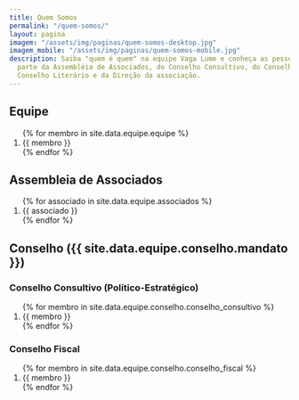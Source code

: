 ```yaml
---
title: Quem Somos
permalink: "/quem-somos/"
layout: pagina
imagem: "/assets/img/paginas/quem-somos-desktop.jpg"
imagem_mobile: "/assets/img/paginas/quem-somos-mobile.jpg"
description: Saiba "quem é quem" na equipe Vaga Lume e conheça as pessoas que fazem
  parte da Assembléia de Associados, do Conselho Consultivo, do Conselho Fiscal, do
  Conselho Literário e da Direção da associação.
---
```


<div class="quem-somos secao-fundo-escuro">
  <div class="container">
    <h2>Equipe</h2>
    <ol>
      {% for membro in site.data.equipe.equipe %}
      <li>{{ membro }}</li>
      {% endfor %}
    </ol>
    <h2>Assembleia de Associados</h2>
    <ol>
      {% for associado in site.data.equipe.associados %}
        <li>{{ associado }}</li>
      {% endfor %}
    </ol>
    <h2>Conselho ({{ site.data.equipe.conselho.mandato }})</h2>
    <h3>Conselho Consultivo (Político-Estratégico)</h3>
    <ol>
      {% for membro in site.data.equipe.conselho.conselho_consultivo %}
        <li>{{ membro }}</li>
      {% endfor %}
    </ol>
    <h3>Conselho Fiscal</h3>
    <ol>
      {% for membro in site.data.equipe.conselho.conselho_fiscal %}
        <li>{{ membro }}</li>
      {% endfor %}
    </ol>
  </div>
</div>
